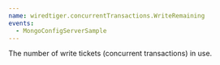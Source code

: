 ```yaml
---
name: wiredtiger.concurrentTransactions.WriteRemaining
events:
  - MongoConfigServerSample
---
```


The number of write tickets (concurrent transactions) in use.